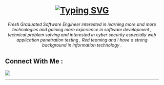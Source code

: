 <h1 align = "center">
<a href="https://git.io/typing-svg"><img src="https://readme-typing-svg.herokuapp.com?font=Fira+Code&size=75&duration=1500&pause=600&color=0CE82B&background=00000000&center=true&vCenter=true&multiline=true&width=1920&height=214&lines=Abdelrhman+Ayman;Offensive+Security+Engineer" alt="Typing SVG" />
</h1></a>
</h1>

<h6 align="center">Fresh Graduated Software Engineer interested in learning more and more technologies and gaining more experience in software development , technical problem solving and interested in cyber security especially web application penetration testing , Red teaming and i have a strong background in information technology .</h6>



  









## Connect With Me :
<p align="left">

<a href="https://www.linkedin.com/in/0xkv340/" target="_blank"><img src="https://img.shields.io/badge/-Abdelrhman%20Ayman-0077B5?style=for-the-badge&logo=Linkedin&logoColor=white"/></a>


</p>







-------------------------------------------------------------------------------------------------------------------------------------------------------------


